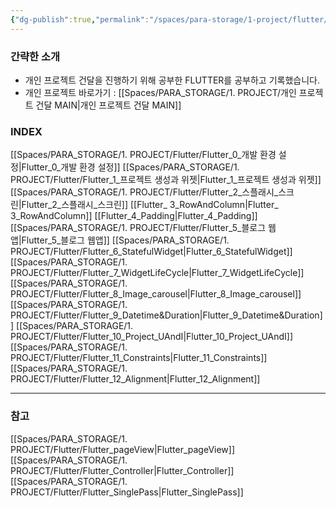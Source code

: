 ```yaml
---
{"dg-publish":true,"permalink":"/spaces/para-storage/1-project/flutter/flutter-main/"}
---
```



### 간략한 소개
- 개인 프로젝트 건달을 진행하기 위해 공부한 FLUTTER를 공부하고 기록했습니다.
- 개인 프로젝트 바로가기 : [[Spaces/PARA_STORAGE/1. PROJECT/개인 프로젝트 건달 MAIN\|개인 프로젝트 건달 MAIN]]

### INDEX
[[Spaces/PARA_STORAGE/1. PROJECT/Flutter/Flutter_0_개발 환경 설정\|Flutter_0_개발 환경 설정]]
[[Spaces/PARA_STORAGE/1. PROJECT/Flutter/Flutter_1_프로젝트 생성과 위젯\|Flutter_1_프로젝트 생성과 위젯]]
[[Spaces/PARA_STORAGE/1. PROJECT/Flutter/Flutter_2_스플래시_스크린\|Flutter_2_스플래시_스크린]]
[[Flutter_ 3_RowAndColumn\|Flutter_ 3_RowAndColumn]]
[[Flutter_4_Padding\|Flutter_4_Padding]]
[[Spaces/PARA_STORAGE/1. PROJECT/Flutter/Flutter_5_블로그 웹앱\|Flutter_5_블로그 웹앱]]
[[Spaces/PARA_STORAGE/1. PROJECT/Flutter/Flutter_6_StatefulWidget\|Flutter_6_StatefulWidget]]
[[Spaces/PARA_STORAGE/1. PROJECT/Flutter/Flutter_7_WidgetLifeCycle\|Flutter_7_WidgetLifeCycle]]
[[Spaces/PARA_STORAGE/1. PROJECT/Flutter/Flutter_8_Image_carousel\|Flutter_8_Image_carousel]]
[[Spaces/PARA_STORAGE/1. PROJECT/Flutter/Flutter_9_Datetime&Duration\|Flutter_9_Datetime&Duration]]
[[Spaces/PARA_STORAGE/1. PROJECT/Flutter/Flutter_10_Project_UAndI\|Flutter_10_Project_UAndI]]
[[Spaces/PARA_STORAGE/1. PROJECT/Flutter/Flutter_11_Constraints\|Flutter_11_Constraints]]
[[Spaces/PARA_STORAGE/1. PROJECT/Flutter/Flutter_12_Alignment\|Flutter_12_Alignment]]

---
### 참고
[[Spaces/PARA_STORAGE/1. PROJECT/Flutter/Flutter_pageView\|Flutter_pageView]]
[[Spaces/PARA_STORAGE/1. PROJECT/Flutter/Flutter_Controller\|Flutter_Controller]]
[[Spaces/PARA_STORAGE/1. PROJECT/Flutter/Flutter_SinglePass\|Flutter_SinglePass]]